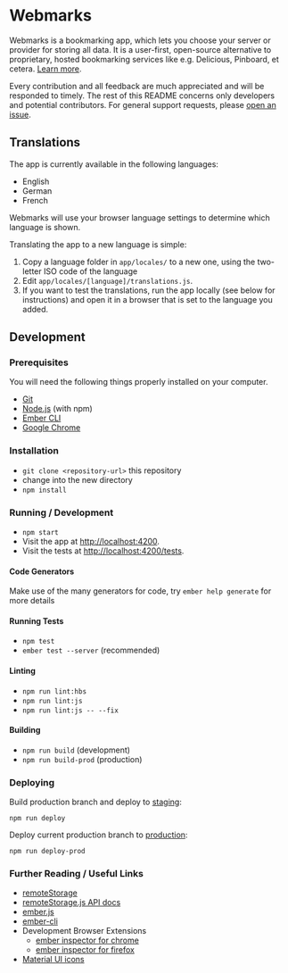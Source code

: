 # Webmarks

Webmarks is a bookmarking app, which lets you choose your server or provider
for storing all data. It is a user-first, open-source alternative to
proprietary, hosted bookmarking services like e.g. Delicious, Pinboard, et
cetera. [Learn more](https://webmarks.5apps.com/about).

Every contribution and all feedback are much appreciated and will be responded
to timely. The rest of this README concerns only developers and potential
contributors. For general support requests, please [open an
issue](https://github.com/skddc/webmarks/issues).

## Translations

The app is currently available in the following languages:

* English
* German
* French

Webmarks will use your browser language settings to determine which language is
shown.

Translating the app to a new language is simple:

1. Copy a language folder in `app/locales/` to a new one, using the two-letter
   ISO code of the language
2. Edit `app/locales/[language]/translations.js`.
3. If you want to test the translations, run the app locally (see below for
   instructions) and open it in a browser that is set to the language you
   added.

## Development

### Prerequisites

You will need the following things properly installed on your computer.

* [Git](https://git-scm.com/)
* [Node.js](https://nodejs.org/) (with npm)
* [Ember CLI](https://ember-cli.com/)
* [Google Chrome](https://google.com/chrome/)

### Installation

* `git clone <repository-url>` this repository
* change into the new directory
* `npm install`

### Running / Development

* `npm start`
* Visit the app at [http://localhost:4200](http://localhost:4200).
* Visit the tests at [http://localhost:4200/tests](http://localhost:4200/tests).

#### Code Generators

Make use of the many generators for code, try `ember help generate` for more details

#### Running Tests

* `npm test`
* `ember test --server` (recommended)

#### Linting

* `npm run lint:hbs`
* `npm run lint:js`
* `npm run lint:js -- --fix`

#### Building

* `npm run build` (development)
* `npm run build-prod` (production)

### Deploying

Build production branch and deploy to [staging](https://webmarks-dev.5apps.com):

    npm run deploy

Deploy current production branch to [production](https://webmarks-dev.5apps.com):

    npm run deploy-prod

### Further Reading / Useful Links

* [remoteStorage](https://remotestorage.io/)
* [remoteStorage.js API docs](https://remotestoragejs.readthedocs.io/)
* [ember.js](http://emberjs.com/)
* [ember-cli](http://ember-cli.com/)
* Development Browser Extensions
  * [ember inspector for chrome](https://chrome.google.com/webstore/detail/ember-inspector/bmdblncegkenkacieihfhpjfppoconhi)
  * [ember inspector for firefox](https://addons.mozilla.org/en-US/firefox/addon/ember-inspector/)
* [Material UI icons](https://material.io/tools/icons/)
